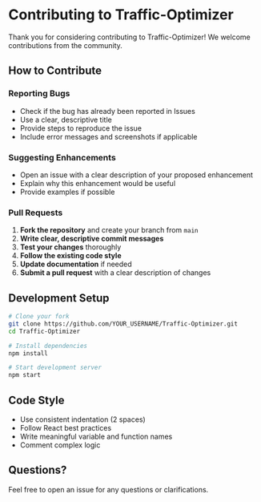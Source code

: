 # Contributing to Traffic-Optimizer

Thank you for considering contributing to Traffic-Optimizer! We welcome contributions from the community.

## How to Contribute

### Reporting Bugs

- Check if the bug has already been reported in Issues
- Use a clear, descriptive title
- Provide steps to reproduce the issue
- Include error messages and screenshots if applicable

### Suggesting Enhancements

- Open an issue with a clear description of your proposed enhancement
- Explain why this enhancement would be useful
- Provide examples if possible

### Pull Requests

1. **Fork the repository** and create your branch from `main`
2. **Write clear, descriptive commit messages**
3. **Test your changes** thoroughly
4. **Follow the existing code style**
5. **Update documentation** if needed
6. **Submit a pull request** with a clear description of changes

## Development Setup

```bash
# Clone your fork
git clone https://github.com/YOUR_USERNAME/Traffic-Optimizer.git
cd Traffic-Optimizer

# Install dependencies
npm install

# Start development server
npm start
```

## Code Style

- Use consistent indentation (2 spaces)
- Follow React best practices
- Write meaningful variable and function names
- Comment complex logic

## Questions?

Feel free to open an issue for any questions or clarifications.
